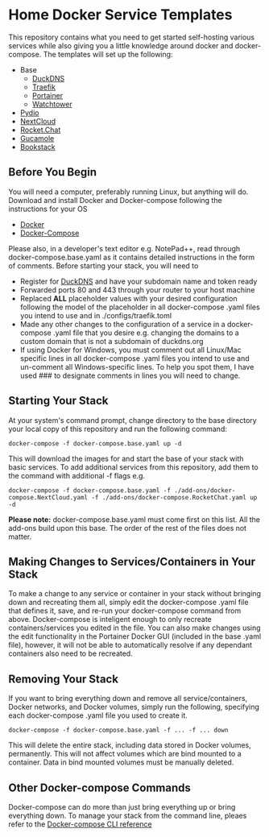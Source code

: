 # Home Docker Service Templates

This repository contains what you need to get started self-hosting various services while also giving you a little knowledge around docker and docker-compose.  The templates will set up the following:

* Base
  - [DuckDNS](https://duckdns.org)
  - [Traefik](https://traefik.io)
  - [Portainer](https://portainer.io)
  - [Watchtower](https://hub.docker.com/r/centurylink/watchtower/)
* [Pydio](https://pydio.com/)
* [NextCloud](https://nextcloud.com/)
* [Rocket.Chat](https://rocket.chat)
* [Gucamole](https://guacamole.apache.org/)
* [Bookstack](https://www.bookstackapp.com/)

## Before You Begin

You will need a computer, preferably running Linux, but anything will do.  Download and install Docker and Docker-compose following the instructions for your OS

- [Docker](https://www.docker.com/community-edition)
- [Docker-Compose](https://docs.docker.com/compose/install/)

Please also, in a developer's text editor e.g. NotePad++, read through docker-compose.base.yaml as it contains detailed instructions in the form of comments.  Before starting your stack, you will need to

- Register for [DuckDNS](https://www.duckdns.org/) and have your subdomain name and token ready
- Forwarded ports 80 and 443 through your router to your host machine
- Replaced **ALL** placeholder values with your desired configuration following the model of the placeholder in all docker-compose .yaml files you intend to use and in ./configs/traefik.toml
- Made any other changes to the configuration of a service in a docker-compose .yaml file that you desire e.g. changing the domains to a custom domain that is not a subdomain of duckdns.org
- If using Docker for Windows, you must comment out all Linux/Mac specific lines in all docker-compose .yaml files you intend to use and un-comment all Windows-specific lines.  To help you spot them, I have used ### to designate comments in lines you will need to change.

## Starting Your Stack

At your system's command prompt, change directory to the base directory your local copy of this repository and run the following command:

`docker-compose -f docker-compose.base.yaml up -d`

This will download the images for and start the base of your stack with basic services.  To add additional services from this repository, add them to the command with additional -f flags e.g.

`docker-compose -f docker-compose.base.yaml -f ./add-ons/docker-compose.NextCloud.yaml -f ./add-ons/docker-compose.RocketChat.yaml up -d`

**Please note:** docker-compose.base.yaml must come first on this list.  All the add-ons build upon this base.  The order of the rest of the files does not matter.

## Making Changes to Services/Containers in Your Stack

To make a change to any service or container in your stack without bringing down and recreating them all, simply edit the docker-compose .yaml file that defines it, save, and re-run your docker-compose command from above.  Docker-compose is inteligent enough to only recreate containers/services you edited in the file.  You can also make changes using the edit functionality in the Portainer Docker GUI (included in the base .yaml file), however, it will not be able to automatically resolve if any dependant containers also need to be recreated.

## Removing Your Stack

If you want to bring everything down and remove all service/containers, Docker networks, and Docker volumes, simply run the following, specifying each docker-compose .yaml file you used to create it.

`docker-compose -f docker-compose.base.yaml -f ... -f ... down`

This will delete the entire stack, including data stored in Docker volumes, permanently.  This will not affect volumes which are bind mounted to a container.  Data in bind mounted volumes must be manually deleted.

## Other Docker-compose Commands

Docker-compose can do more than just bring everything up or bring everything down.  To manage your stack from the command line, pleaes refer to the [Docker-compose CLI reference](https://docs.docker.com//compose/reference/)